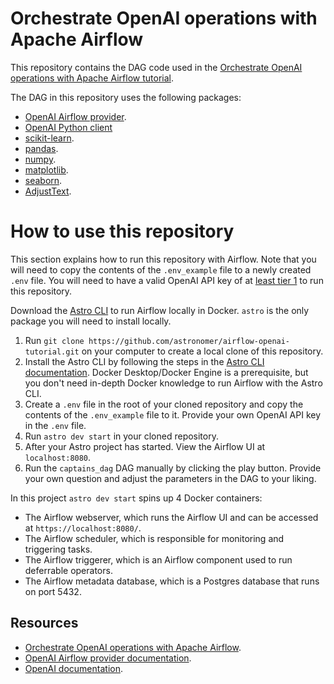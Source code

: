 Orchestrate OpenAI operations with Apache Airflow
==================================================

This repository contains the DAG code used in the [Orchestrate OpenAI operations with Apache Airflow tutorial](https://docs.astronomer.io/learn/airflow-openai). 

The DAG in this repository uses the following packages:

- [OpenAI Airflow provider](https://airflow.apache.org/docs/apache-airflow-providers-openai/stable/index.html).
- [OpenAI Python client](https://pypi.org/project/openai/)
- [scikit-learn](https://scikit-learn.org/stable/).
- [pandas](https://pandas.pydata.org/).
- [numpy](https://numpy.org/).
- [matplotlib](https://matplotlib.org/).
- [seaborn](https://seaborn.pydata.org/).
- [AdjustText](https://github.com/Phlya/adjustText).

# How to use this repository

This section explains how to run this repository with Airflow. Note that you will need to copy the contents of the `.env_example` file to a newly created `.env` file. You will need to have a valid OpenAI API key of at [least tier 1](https://platform.openai.com/docs/guides/rate-limits/usage-tiers) to run this repository.

Download the [Astro CLI](https://docs.astronomer.io/astro/cli/install-cli) to run Airflow locally in Docker. `astro` is the only package you will need to install locally.

1. Run `git clone https://github.com/astronomer/airflow-openai-tutorial.git` on your computer to create a local clone of this repository.
2. Install the Astro CLI by following the steps in the [Astro CLI documentation](https://docs.astronomer.io/astro/cli/install-cli). Docker Desktop/Docker Engine is a prerequisite, but you don't need in-depth Docker knowledge to run Airflow with the Astro CLI.
3. Create a `.env` file in the root of your cloned repository and copy the contents of the `.env_example` file to it. Provide your own OpenAI API key in the `.env` file.
4. Run `astro dev start` in your cloned repository.
5. After your Astro project has started. View the Airflow UI at `localhost:8080`.
6. Run the `captains_dag` DAG manually by clicking the play button. Provide your own question and adjust the parameters in the DAG to your liking.

In this project `astro dev start` spins up 4 Docker containers:

- The Airflow webserver, which runs the Airflow UI and can be accessed at `https://localhost:8080/`.
- The Airflow scheduler, which is responsible for monitoring and triggering tasks.
- The Airflow triggerer, which is an Airflow component used to run deferrable operators.
- The Airflow metadata database, which is a Postgres database that runs on port 5432.

## Resources

- [Orchestrate OpenAI operations with Apache Airflow](https://docs.astronomer.io/learn/airflow-openai).
- [OpenAI Airflow provider documentation](https://airflow.apache.org/docs/apache-airflow-providers-openai/stable/index.html).
- [OpenAI documentation](https://platform.openai.com/docs/introduction).